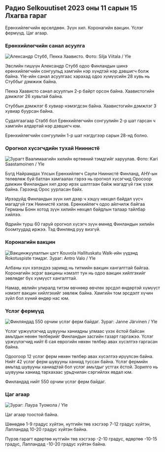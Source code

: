 ## Радио Selkouutiset 2023 оны 11 сарын 15 Лхагва гараг

Ерөнхийлөгчийн өрсөлдөөн. Зүүн хил. Коронагийн вакцин. Үслэг фермүүд. Цаг агаар.

### Ерөнхийлөгчийн санал асуулга

![Александр Стубб, Пекка Хаависто. Фото: Silja Viitala / Yle](https://images.cdn.yle.fi/image/upload/c_crop,h_3188,w_5668,x_0,y_327/ar_1.7777777777777777,c_fill,g_faces,h_pr_610/d.q_auto:eco/f_auto/fl_lossy/v1698912813/39-11947566543595173663)

Эвслийн гишүүн Александр Стубб одоо Финландын шинэ ерөнхийлөгчийн сонгуульд хамгийн нэр хүндтэй нэр дэвшигч болж байна. Yle-ийн санал асуулгаас харахад одоо хүмүүсийн 28 хувь нь Стуббыг дэмжиж байна.

Пекка Хаависто санал асуулгын 2-р байрт орсон байна. Хаавистогийн дэмжлэг 26 хувьтай байна.

Стуббын дэмжлэг 6 хувиар нэмэгдсэн байна. Хаавистогийн дэмжлэг 3 хувиар буурсан байна.

Судалгаагаар Стабб бол Ерөнхийлөгчийн сонгуулийн 2-р шат гарсан ч хамгийн алдартай нэр дэвшигч юм.

Ерөнхийлөгчийн сонгуулийн 1-р шат нэгдүгээр сарын 28-нд болно.

### Орогнол хүсэгчдийн тухай Ниинистё

![Зурагт Ваалимаагийн хилийн өртөөний тэмдгийг харуулав. Фото: Kari Saastamoinen / Yle](https://images.cdn.yle.fi/image/upload/c_crop,h_2908,w_5178,x_0,y_0/ar_1.7777777777777777,c_fill,g_faces,w_05/h_10/d.q_auto:eco/f_auto/fl_lossy/v1699908638/39-120003165528559efc2b)

Бүгд Найрамдах Улсын Ерөнхийлөгч Саули Ниинистё Финланд, АНУ-ын төлөвлөж буй батлан хамгаалах гэрээ нь орогнол хүсэгчид Оросоор дамжин Финландын хил дээр ирэх шалтгаан байж магадгүй гэж үзэж байна. Гэрээнд Орос уурласан байх.

Ирээдүйд Финландын зүүн хил дээр ч хэцүү нөхцөл байдал үүсч магадгүй гэж Ниинистё хэлэв. Ерөнхийлөгч одоо айлчилж байгаа Германы Бонн хотод зүүн хилийн нөхцөл байдлын талаар тайлбар хийлээ.

Өдрийн турш 60 гаруй орогнол хүсэгч зүүн өмнөд Финландын хилийн боомтуудад иржээ. Тэд Финлянд руу визгүй.

### Коронагийн вакцин

![Вакцинжуулалтын цэгт Kouvola Hallituskatu Walk-ийн үүдэнд Rokotuspiste тэмдэг. Зураг: Antro Valo / Yle](https://images.cdn.yle.fi/image/upload/c_crop,h_3247,w_5773,x_0,y_601/ar_1.777777777777777,c_fill,g_faces,h_120,w/prq_auto:eco/f_auto/fl_lossy/v1699867130/39-11997076551e51acfff3)

Албаны хүн хэлэхдээ заримд нь титмийн вакцин хангалттай байгаа. Коронагийн эсрэг вакцины нэмэлт тун нь одоо вакцин хийлгэхийг зөвлөдөг бүх хүмүүст хангалттай.

Намар, өвлийн улиралд титэм өвчнөөр өвчлөх эрсдэл өндөртэй хүмүүст нэмэлт вакцин хийлгэхийг зөвлөж байна. Хамгийн том эрсдэлт хүчин зүйл бол хүний өндөр нас юм.

### Үслэг фермүүд

![Финляндад 550 орчим үслэг ферм байдаг. Зураг: Janne Järvinen / Yle](https://images.cdn.yle.fi/image/upload/c_crop,h_4597,w_8174,x_18,y_0/ar_1.7777777777777777,c_fill,g_faces,w102/d_pr.q_auto:eco/f_auto/fl_lossy/v1696520468/39-1181997651ed401620a0)

Үслэг үржүүлэгчид шувууны ханиадны улмаас үхэх ёстой байсан амьтдын нөхөн төлбөрийг Финландын засгийн газарт гаргажээ. Үслэг үржүүлэгчид нийт 6 сая еврогийн нөхөн төлбөр авах хүсэлтээ гаргасан байна.

Одоогоор 12 үслэг ферм нөхөн төлбөр авах хүсэлтээ ирүүлсэн байна. Нийт 42 үслэг ферм шувууны ханиад туссан байна. Үслэг фермийн амьтад шувууны ханиадтай бол үслэг амьтдыг устгах ёстой. Зорилго нь шувууны ханиад тархахаас урьдчилан сэргийлэх явдал юм.

Финландад нийт 550 орчим үслэг ферм байдаг.

### Цаг агаар

![ Зураг: Лаура Туомола / Yle](https://images.cdn.yle.fi/image/upload/c_crop,h_1080,w_1919,x_0,y_0/ar_1.7777777777777777,c_fill,g_faces,w_pr_12.5/0/q_auto:eco/f_auto/fl_lossy/v1700050702/39-12009776554b6f9117dc)

Цаг агаар тоостой байна.

Шөнөдөө 1-9 градус хүйтэн, нутгийн төв хэсгээр 7-12 градус хүйтэн, Лапландад 10-20 градус хүйтэн байна.

Пүрэв гарагт өдөртөө нутгийн төв хэсгээр -2-10 градус, өдөртөө -10-15 градус, Лапландад -10-20 градус хүйтэн байна.